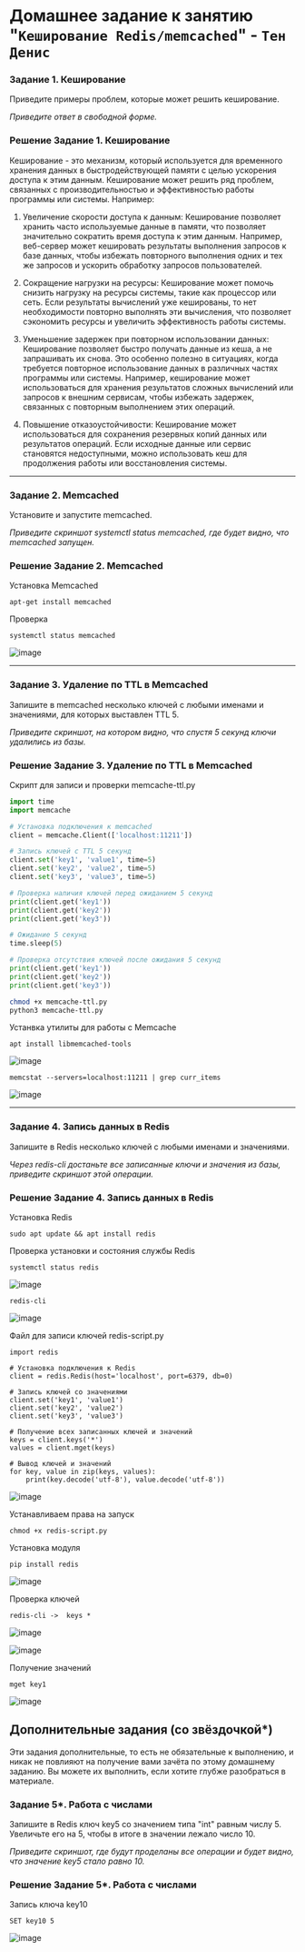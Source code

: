# Домашнее задание к занятию "`Кеширование Redis/memcached`" - `Тен Денис`


### Задание 1. Кеширование 

Приведите примеры проблем, которые может решить кеширование. 

*Приведите ответ в свободной форме.*

### Решение Задание 1. Кеширование 

Кеширование - это механизм, который используется для временного хранения данных в быстродействующей памяти с целью ускорения доступа к этим данным. Кеширование может решить ряд проблем, связанных с производительностью и эффективностью работы программы или системы. Например:

1. Увеличение скорости доступа к данным: Кеширование позволяет хранить часто используемые данные в памяти, что позволяет значительно сократить время доступа к этим данным. Например, веб-сервер может кешировать результаты выполнения запросов к базе данных, чтобы избежать повторного выполнения одних и тех же запросов и ускорить обработку запросов пользователей.

2. Сокращение нагрузки на ресурсы: Кеширование может помочь снизить нагрузку на ресурсы системы, такие как процессор или сеть. Если результаты вычислений уже кешированы, то нет необходимости повторно выполнять эти вычисления, что позволяет сэкономить ресурсы и увеличить эффективность работы системы.

3. Уменьшение задержек при повторном использовании данных: Кеширование позволяет быстро получать данные из кеша, а не запрашивать их снова. Это особенно полезно в ситуациях, когда требуется повторное использование данных в различных частях программы или системы. Например, кеширование может использоваться для хранения результатов сложных вычислений или запросов к внешним сервисам, чтобы избежать задержек, связанных с повторным выполнением этих операций.

4. Повышение отказоустойчивости: Кеширование может использоваться для сохранения резервных копий данных или результатов операций. Если исходные данные или сервис становятся недоступными, можно использовать кеш для продолжения работы или восстановления системы.

---

### Задание 2. Memcached

Установите и запустите memcached.

*Приведите скриншот systemctl status memcached, где будет видно, что memcached запущен.*

### Решение Задание 2. Memcached
Установка Memcached

```
apt-get install memcached
```
Проверка
```
systemctl status memcached
```


![image](https://github.com/killakazzak/11-02-sdb-hw/assets/32342205/221b3f19-c268-42d8-bd14-a11436a6a6d7)



---

### Задание 3. Удаление по TTL в Memcached

Запишите в memcached несколько ключей с любыми именами и значениями, для которых выставлен TTL 5. 

*Приведите скриншот, на котором видно, что спустя 5 секунд ключи удалились из базы.*

### Решение Задание 3. Удаление по TTL в Memcached

Скрипт для записи и проверки memcache-ttl.py

```python
import time
import memcache

# Установка подключения к memcached
client = memcache.Client(['localhost:11211'])

# Запись ключей с TTL 5 секунд
client.set('key1', 'value1', time=5)
client.set('key2', 'value2', time=5)
client.set('key3', 'value3', time=5)

# Проверка наличия ключей перед ожиданием 5 секунд
print(client.get('key1'))
print(client.get('key2'))
print(client.get('key3'))

# Ожидание 5 секунд
time.sleep(5)

# Проверка отсутствия ключей после ожидания 5 секунд
print(client.get('key1'))
print(client.get('key2'))
print(client.get('key3'))
```

```bash
chmod +x memcache-ttl.py
python3 memcache-ttl.py
```
Устанвка утилиты для работы с Memcache

```
apt install libmemcached-tools
```
![image](https://github.com/killakazzak/11-02-sdb-hw/assets/32342205/87119a68-6d12-482c-aa9e-cab98a677cba)

```
memcstat --servers=localhost:11211 | grep curr_items
```

![image](https://github.com/killakazzak/11-02-sdb-hw/assets/32342205/cb99bb08-aaf1-4cdc-b6cb-1b96dfe8eacb)


---

### Задание 4. Запись данных в Redis

Запишите в Redis несколько ключей с любыми именами и значениями. 

*Через redis-cli достаньте все записанные ключи и значения из базы, приведите скриншот этой операции.*

### Решение Задание 4. Запись данных в Redis

Установка Redis
```
sudo apt update && apt install redis
```
Проверка установки и состояния службы Redis

```
systemctl status redis
```
![image](https://github.com/killakazzak/11-02-sdb-hw/assets/32342205/ce7497bd-c63f-4fea-a7e4-86e7fd8b5d08)

```
redis-cli
```
![image](https://github.com/killakazzak/11-02-sdb-hw/assets/32342205/7d3cbace-279d-4875-967f-ba480f5d6730)

Файл для записи ключей redis-script.py
```
import redis

# Установка подключения к Redis
client = redis.Redis(host='localhost', port=6379, db=0)

# Запись ключей со значениями
client.set('key1', 'value1')
client.set('key2', 'value2')
client.set('key3', 'value3')

# Получение всех записанных ключей и значений
keys = client.keys('*')
values = client.mget(keys)

# Вывод ключей и значений
for key, value in zip(keys, values):
    print(key.decode('utf-8'), value.decode('utf-8'))
```
![image](https://github.com/killakazzak/11-02-sdb-hw/assets/32342205/cc342e73-6e35-406d-80b2-7556e451c5d8)

Устанавливаем права на запуск
```
chmod +x redis-script.py
```
Установка модуля
```
pip install redis
```
![image](https://github.com/killakazzak/11-02-sdb-hw/assets/32342205/0b4ea33a-08b6-442f-801c-20340130e85a)

Проверка ключей
```
redis-cli ->  keys *
```

![image](https://github.com/killakazzak/11-02-sdb-hw/assets/32342205/3fd4c55b-f5ff-4f48-85f4-ab9720336430)

![image](https://github.com/killakazzak/11-02-sdb-hw/assets/32342205/d4a63a58-d0f6-409e-a670-4da47fbd2bf4)

Получение значений
```
mget key1
```
![image](https://github.com/killakazzak/11-02-sdb-hw/assets/32342205/335bb701-2b90-4fc0-89b3-91292dda2614)




## Дополнительные задания (со звёздочкой*)
Эти задания дополнительные, то есть не обязательные к выполнению, и никак не повлияют на получение вами зачёта по этому домашнему заданию. Вы можете их выполнить, если хотите глубже разобраться в материале.

### Задание 5*. Работа с числами 

Запишите в Redis ключ key5 со значением типа "int" равным числу 5. Увеличьте его на 5, чтобы в итоге в значении лежало число 10.  

*Приведите скриншот, где будут проделаны все операции и будет видно, что значение key5 стало равно 10.*

### Решение Задание 5*. Работа с числами 

Запись ключа key10
```
SET key10 5
```
![image](https://github.com/killakazzak/11-02-sdb-hw/assets/32342205/7ff132d7-14ac-47f4-865c-b6abe7e74388)


